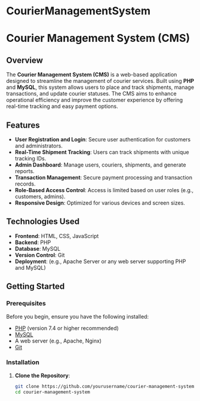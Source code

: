 # CourierManagementSystem
# Courier Management System (CMS)

## Overview

The **Courier Management System (CMS)** is a web-based application designed to streamline the management of courier services. Built using **PHP** and **MySQL**, this system allows users to place and track shipments, manage transactions, and update courier statuses. The CMS aims to enhance operational efficiency and improve the customer experience by offering real-time tracking and easy payment options.

## Features

- **User Registration and Login**: Secure user authentication for customers and administrators.
- **Real-Time Shipment Tracking**: Users can track shipments with unique tracking IDs.
- **Admin Dashboard**: Manage users, couriers, shipments, and generate reports.
- **Transaction Management**: Secure payment processing and transaction records.
- **Role-Based Access Control**: Access is limited based on user roles (e.g., customers, admins).
- **Responsive Design**: Optimized for various devices and screen sizes.

## Technologies Used

- **Frontend**: HTML, CSS, JavaScript
- **Backend**: PHP
- **Database**: MySQL
- **Version Control**: Git
- **Deployment**: (e.g., Apache Server or any web server supporting PHP and MySQL)

## Getting Started

### Prerequisites

Before you begin, ensure you have the following installed:

- [PHP](https://www.php.net/downloads) (version 7.4 or higher recommended)
- [MySQL](https://dev.mysql.com/downloads/)
- A web server (e.g., Apache, Nginx)
- [Git](https://git-scm.com/)

### Installation

1. **Clone the Repository**:
   ```bash
   git clone https://github.com/yourusername/courier-management-system.git
   cd courier-management-system
